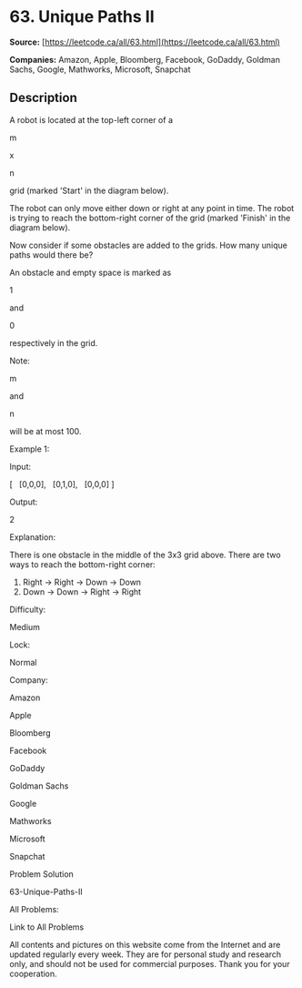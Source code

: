 # 63. Unique Paths II

**Source:** [https://leetcode.ca/all/63.html](https://leetcode.ca/all/63.html)

**Companies:** Amazon, Apple, Bloomberg, Facebook, GoDaddy, Goldman Sachs, Google, Mathworks, Microsoft, Snapchat

## Description

A robot is located at the top-left corner of a

m

x

n

grid (marked 'Start'
        in the diagram below).

The robot can only move either down or right at any point in time. The robot is trying to
        reach the bottom-right corner of the grid (marked 'Finish' in the diagram
        below).

Now consider if some obstacles are added to the grids. How many unique paths would there
        be?

An obstacle and empty space is marked as

1

and

0

respectively in
        the grid.

Note:

m

and

n

will be at most 100.

Example 1:

Input:

[
  [0,0,0],
  [0,1,0],
  [0,0,0]
]

Output:

2

Explanation:

There is one obstacle in the middle of the 3x3 grid above.
There are two ways to reach the bottom-right corner:
1. Right -> Right -> Down -> Down
2. Down -> Down -> Right -> Right

Difficulty:

Medium

Lock:

Normal

Company:

Amazon

Apple

Bloomberg

Facebook

GoDaddy

Goldman Sachs

Google

Mathworks

Microsoft

Snapchat

Problem Solution

63-Unique-Paths-II

All Problems:

Link to All Problems

All contents and pictures on this website come from the Internet and are updated regularly every week. They are for personal study and research only, and should not be used for commercial purposes. Thank you for your cooperation.

